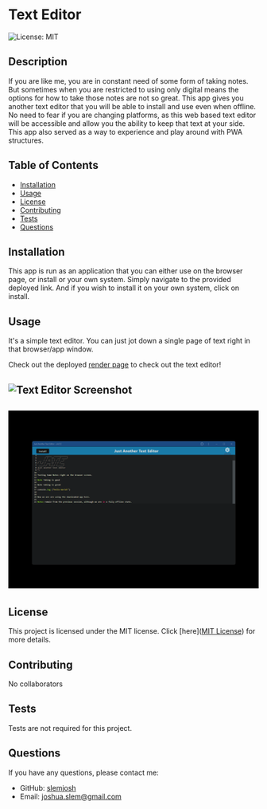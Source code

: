 # Text Editor
  ![License: MIT](https://img.shields.io/badge/License-MIT-yellow.svg)

## Description

If you are like me, you are in constant need of some form of taking notes.  But sometimes when you are restricted to using only digital means the options for how to take those notes are not so great.  This app gives you another text editor that you will be able to install and use even when offline. No need to fear if you are changing platforms, as this web based text editor will be accessible and allow you the ability to keep that text at your side. This app also served as a way to experience and play around with PWA structures.

## Table of Contents

- [Installation](#installation)
- [Usage](#usage)
- [License](#license)
- [Contributing](#contributing)
- [Tests](#tests)
- [Questions](#questions)

## Installation

This app is run as an application that you can either use on the browser page, or install or your own system.  Simply navigate to the provided deployed link.  And if you wish to install it on your own system, click on install.  

## Usage

It's a simple text editor.  You can just jot down a single page of text right in that browser/app window.  

Check out the deployed [render page](https://slem-text-editor.onrender.com//) to check out the text editor!

## ![Text Editor Screenshot](assets/sample.png)

## ![Text Editor Screenshot](assets/sample2.png)

## License

This project is licensed under the MIT license. Click [here]([MIT License](https://opensource.org/licenses/MIT)) for more details.

## Contributing

No collaborators

## Tests

Tests are not required for this project.

## Questions

If you have any questions, please contact me:

- GitHub: [slemjosh](https://github.com/slemjosh)
- Email: [joshua.slem@gmail.com](mailto:joshua.slem@gmail.com)